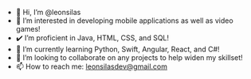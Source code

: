 - 👋 Hi, I’m @leonsilas
- 👀 I’m interested in developing mobile applications as well as video games!
- ✔️ I’m proficient in Java, HTML, CSS, and SQL!
- 🌱 I’m currently learning Python, Swift, Angular, React, and C#!
- 💞️ I’m looking to collaborate on any projects to help widen my skillset!
- 📫 How to reach me: leonsilasdev@gmail.com

<!---
leonsilas/leonsilas is a ✨ special ✨ repository because its `README.md` (this file) appears on your GitHub profile.
You can click the Preview link to take a look at your changes.
--->
